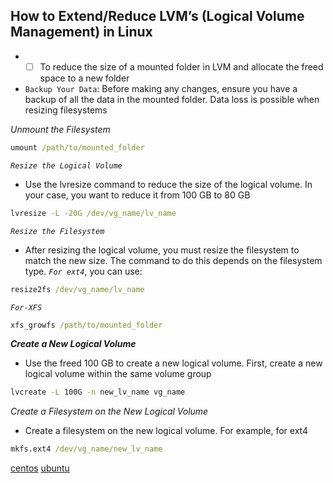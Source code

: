 ## How to Extend/Reduce LVM’s (Logical Volume Management) in Linux

* - [ ] To reduce the size of a mounted folder in LVM and allocate the freed space to a new folder

* `Backup Your Data`: Before making any changes, ensure you have a backup of all the data in the mounted folder. Data loss is possible when resizing filesystems

_Unmount the Filesystem_

```cmd
umount /path/to/mounted_folder
```
_`Resize the Logical Volume`_

- Use the lvresize command to reduce the size of the logical volume. In your case, you want to reduce it from 100 GB to 80 GB

```cmd
lvresize -L -20G /dev/vg_name/lv_name
```

_`Resize the Filesystem`_

- After resizing the logical volume, you must resize the filesystem to match the new size. The command to do this depends on the filesystem type. _`For ext4`_, you can use:

```cmd
resize2fs /dev/vg_name/lv_name
```
_`For-XFS`_

```cmd
xfs_growfs /path/to/mounted_folder
```

_**Create a New Logical Volume**_

- Use the freed 100 GB to create a new logical volume. First, create a new logical volume within the same volume group

```cmd
lvcreate -L 100G -n new_lv_name vg_name
```

_Create a Filesystem on the New Logical Volume_

- Create a filesystem on the new logical volume. For example, for ext4

 ```cmd
mkfs.ext4 /dev/vg_name/new_lv_name
```


















[centos](https://www.tecmint.com/extend-and-reduce-lvms-in-linux/)
[ubuntu](https://packetpushers.net/ubuntu-extend-your-default-lvm-space/#:~:text=To%20use%20up%20that%20free,to%20make%20sure%20it%20changed.)


